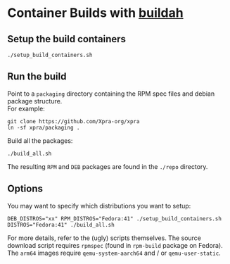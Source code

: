 # Container Builds with [buildah](https://buildah.io/)

## Setup the build containers
```
./setup_build_containers.sh
```

## Run the build
Point to a `packaging` directory containing the RPM spec files and debian package structure.  
For example:

```shell
git clone https://github.com/Xpra-org/xpra
ln -sf xpra/packaging .
```
Build all the packages:

```shell
./build_all.sh
```
The resulting `RPM` and `DEB` packages are found in the `./repo` directory.


## Options
You may want to specify which distributions you want to setup:

```
DEB_DISTROS="xx" RPM_DISTROS="Fedora:41" ./setup_build_containers.sh
DISTROS="Fedora:41" ./build_all.sh
```

For more details, refer to the (ugly) scripts themselves. 
The source download script requires `rpmspec` (found in `rpm-build` package on Fedora).  
The `arm64` images require `qemu-system-aarch64` and / or `qemu-user-static`.
